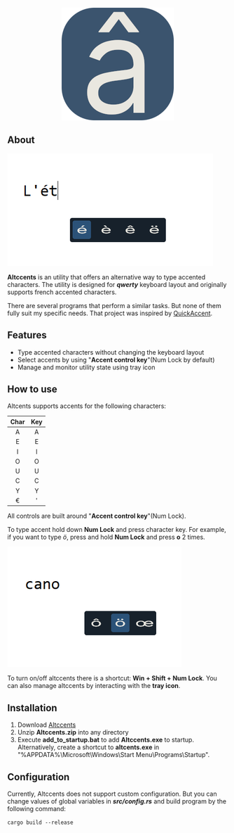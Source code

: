 <p align="center">
    <img src="images/program_icon.png" />
</p>

## About

![Altccents screen](images/altccents_screen.png)

**Altccents** is an utility that offers an alternative way to type accented characters. The utility is designed for **_qwerty_** keyboard layout and originally supports french accented characters.

There are several programs that perform a similar tasks. But none of them fully suit my specific needs. That project was inspired by [QuickAccent](https://aka.ms/PowerToysOverview_QuickAccent).

## Features

-   Type accented characters without changing the keyboard layout
-   Select accents by using "**Accent control key**"(Num Lock by default)
-   Manage and monitor utility state using tray icon

## How to use

Altcents supports accents for the following characters:

| **Char** | **Key** |
| :------: | :-----: |
|    A     |    A    |
|    E     |    E    |
|    I     |    I    |
|    O     |    O    |
|    U     |    U    |
|    C     |    C    |
|    Y     |    Y    |
|    €     |    '    |

All controls are built around "**Accent control key**"(Num Lock).

To type accent hold down **Num Lock** and press character key. For example, if you want to type _ö_, press and hold **Num Lock** and press **o** 2 times.

![Usage screen](images/usage_screen.png)

To turn on/off altccents there is a shortcut: **Win + Shift + Num Lock**.
You can also manage altccents by interacting with the **tray icon**.

## Installation

1. Download [Altccents](https://github.com/Clovis1444/altccents/releases/latest)
2. Unzip **Altccents.zip** into any directory
3. Execute **add_to_startup.bat** to add **Altccents.exe** to startup. Alternatively, create a shortcut to **altcents.exe** in "%APPDATA%\Microsoft\Windows\Start Menu\Programs\Startup\".

## Configuration

Currently, Altccents does not support custom configuration. But you can change values of global variables in **_src/config.rs_** and build program by the following command:

```
cargo build --release
```
